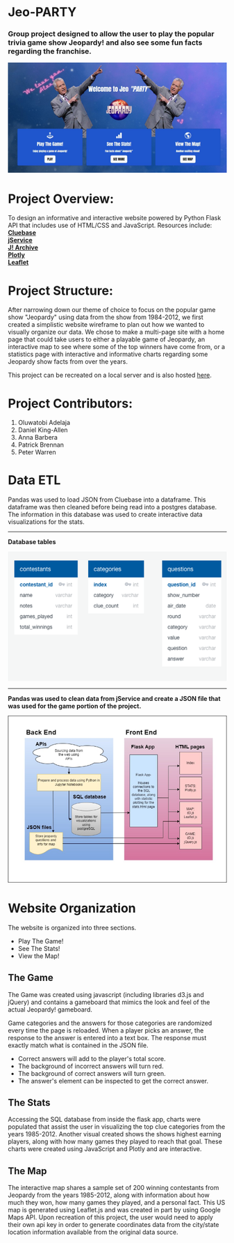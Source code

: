 # Jeo-PARTY
<h3>Group project designed to allow the user to <b> play the popular trivia game show Jeopardy!</b> and also <b> see some fun facts</b> regarding the franchise.</h3>

![home page visual w/Alex Trebek](static/media/Screenshot%202023-01-13%20141616.jpg)

# Project Overview:
To design an informative and interactive website powered by Python Flask API that includes use of HTML/CSS and JavaScript.  Resources include:
<b><br>
[Cluebase](https://cluebase.readthedocs.io/en/latest/)<br>
[jService](http://jservice.io/)<br>
[J! Archive](https://j-archive.com/)<br>
[Plotly](https://plotly.com/javascript/)<br>
[Leaflet](https://leafletjs.com/)<br>
</b>

# Project Structure:
After narrowing down our theme of choice to focus on the popular game show "Jeopardy" using data from the show from 1984-2012, we first created a simplistic website wireframe to plan out how we wanted to visually organize our data.  We chose to make a multi-page site with a home page that could take users to either a playable game of Jeopardy, an interactive map to see where some of the top winners have come from, or a statistics page with interactive and informative charts regarding some Jeopardy show facts from over the years.

This project can be recreated on a local server and is also hosted [here](#).

# Project Contributors:
1. Oluwatobi Adelaja
2. Daniel King-Allen
3. Anna Barbera
4. Patrick Brennan
5. Peter Warren

# Data ETL
Pandas was used to load JSON from Cluebase into a dataframe. This dataframe was then cleaned before being read into a postgres database. The information in this database was used to create interactive data visualizations for the stats.
<hr>
<b>Database tables</b>

![ERD](static/media/JeoParty_ERD_03.png)

<hr>
<b>Pandas was used to clean data from jService and create a JSON file that was used for the game portion of the project.</b>

![data flowchart](static/media/full_stack_vis.jpg)

# Website Organization
The website is organized into three sections.
 - Play The Game!
 - See The Stats!
 - View the Map!

## The Game
The Game was created using javascript (including libraries d3.js and jQuery) and contains a gameboard that mimics the look and feel of the actual Jeopardy! gameboard. 

Game categories and the answers for those categories are randomized every time the page is reloaded. When a player picks an answer, the response to the answer is entered into a text box. The response must exactly match what is contained in the JSON file. 

 - Correct answers will add to the player's total score.
 - The background of incorrect answers will turn red.
 - The background of correct answers will turn green.
 - The answer's element can be inspected to get the correct answer.

 ## The Stats
Accessing the SQL database from inside the flask app, charts were populated that assist the user in visualizing the top clue categories from the years 1985-2012.  Another visual created shows the shows highest earning players, along with how many games they played to reach that goal.  These charts were created using JavaScript and Plotly and are interactive.

 ## The Map
The interactive map shares a sample set of 200 winning contestants from Jeopardy from the years 1985-2012, along with information about how much they won, how many games they played, and a personal fact.  This US map is generated using Leaflet.js and was created in part by using Google Maps API.  Upon recreation of this project, the user would need to apply their own api key in order to generate coordinates data from the city/state location information available from the original data source. 
